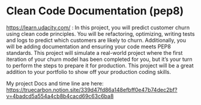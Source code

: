 # Clean Code Documentation (pep8)
https://learn.udacity.com/ : In this project, you will predict customer churn using clean code principles. You will be refactoring, optimizing, writing tests and logs to predict which customers are likely to churn. Additionally, you will be adding documentation and ensuring your code meets PEP8 standards. This project will simulate a real-world project where the first iteration of your churn model has been completed for you, but it’s your turn to perform the steps to prepare it for production.  This project will be a great addition to your portfolio to show off your production coding skills.

My project Docs and time line are here: https://truecarbon.notion.site/339d47fd86a148efbff0e47b74dec2bf?v=4badcd5a554a4cb8b4cacd69c63c6ba8
